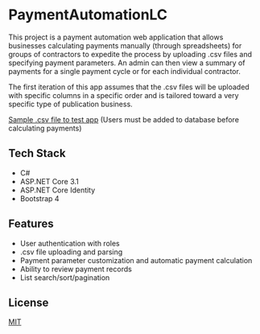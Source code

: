 # PaymentAutomationLC

This project is a payment automation web application that allows businesses calculating payments manually (through spreadsheets) for groups of contractors to expedite the process by uploading .csv files and specifying payment parameters. An admin can then view a summary of payments for a single payment cycle or for each individual contractor.

The first iteration of this app assumes that the .csv files will be uploaded with specific columns in a specific order and is tailored toward a very specific type of publication business.

[Sample .csv file to test app](https://github.com/robin-j9/PaymentAutomationLC/blob/master/dummyData%20for%20PaymentAutomationLC.csv)
(Users must be added to database before calculating payments)

## Tech Stack

* C#
* ASP.NET Core 3.1
* ASP.NET Core Identity
* Bootstrap 4

## Features

* User authentication with roles
* .csv file uploading and parsing
* Payment parameter customization and automatic payment calculation
* Ability to review payment records
* List search/sort/pagination

## License

[MIT](https://spdx.org/licenses/MIT.html)
